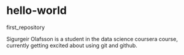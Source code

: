 # hello-world
first_repository


Sigurgeir Olafsson is a student in the data science coursera course, currently getting excited about using git and github. 
